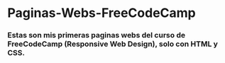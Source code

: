 # Paginas-Webs-FreeCodeCamp
<h3>
Estas son mis primeras paginas webs del curso de FreeCodeCamp (Responsive Web Design), solo con HTML y CSS.
</h3>
